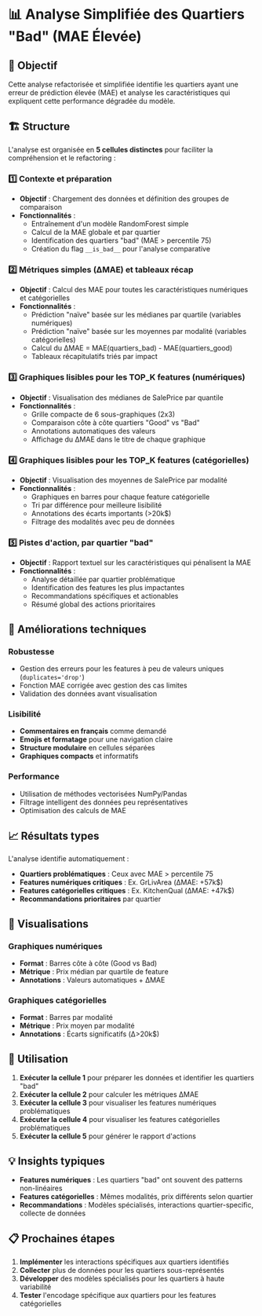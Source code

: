 # 📊 Analyse Simplifiée des Quartiers "Bad" (MAE Élevée)

## 🎯 Objectif

Cette analyse refactorisée et simplifiée identifie les quartiers ayant une erreur de prédiction élevée (MAE) et analyse les caractéristiques qui expliquent cette performance dégradée du modèle.

## 🏗️ Structure

L'analyse est organisée en **5 cellules distinctes** pour faciliter la compréhension et le refactoring :

### 1️⃣ Contexte et préparation
- **Objectif** : Chargement des données et définition des groupes de comparaison
- **Fonctionnalités** :
  - Entraînement d'un modèle RandomForest simple
  - Calcul de la MAE globale et par quartier
  - Identification des quartiers "bad" (MAE > percentile 75)
  - Création du flag `__is_bad__` pour l'analyse comparative

### 2️⃣ Métriques simples (ΔMAE) et tableaux récap
- **Objectif** : Calcul des MAE pour toutes les caractéristiques numériques et catégorielles
- **Fonctionnalités** :
  - Prédiction "naïve" basée sur les médianes par quartile (variables numériques)
  - Prédiction "naïve" basée sur les moyennes par modalité (variables catégorielles)
  - Calcul du ΔMAE = MAE(quartiers_bad) - MAE(quartiers_good)
  - Tableaux récapitulatifs triés par impact

### 3️⃣ Graphiques lisibles pour les TOP_K features (numériques)
- **Objectif** : Visualisation des médianes de SalePrice par quantile
- **Fonctionnalités** :
  - Grille compacte de 6 sous-graphiques (2x3)
  - Comparaison côte à côte quartiers "Good" vs "Bad"
  - Annotations automatiques des valeurs
  - Affichage du ΔMAE dans le titre de chaque graphique

### 4️⃣ Graphiques lisibles pour les TOP_K features (catégorielles)
- **Objectif** : Visualisation des moyennes de SalePrice par modalité
- **Fonctionnalités** :
  - Graphiques en barres pour chaque feature catégorielle
  - Tri par différence pour meilleure lisibilité
  - Annotations des écarts importants (>20k$)
  - Filtrage des modalités avec peu de données

### 5️⃣ Pistes d'action, par quartier "bad"
- **Objectif** : Rapport textuel sur les caractéristiques qui pénalisent la MAE
- **Fonctionnalités** :
  - Analyse détaillée par quartier problématique
  - Identification des features les plus impactantes
  - Recommandations spécifiques et actionables
  - Résumé global des actions prioritaires

## 🔧 Améliorations techniques

### Robustesse
- Gestion des erreurs pour les features à peu de valeurs uniques (`duplicates='drop'`)
- Fonction MAE corrigée avec gestion des cas limites
- Validation des données avant visualisation

### Lisibilité
- **Commentaires en français** comme demandé
- **Emojis et formatage** pour une navigation claire
- **Structure modulaire** en cellules séparées
- **Graphiques compacts** et informatifs

### Performance  
- Utilisation de méthodes vectorisées NumPy/Pandas
- Filtrage intelligent des données peu représentatives
- Optimisation des calculs de MAE

## 📈 Résultats types

L'analyse identifie automatiquement :
- **Quartiers problématiques** : Ceux avec MAE > percentile 75
- **Features numériques critiques** : Ex. GrLivArea (ΔMAE: +57k$)
- **Features catégorielles critiques** : Ex. KitchenQual (ΔMAE: +47k$)
- **Recommandations prioritaires** par quartier

## 🎨 Visualisations

### Graphiques numériques
- **Format** : Barres côte à côte (Good vs Bad)
- **Métrique** : Prix médian par quartile de feature
- **Annotations** : Valeurs automatiques + ΔMAE

### Graphiques catégorielles  
- **Format** : Barres par modalité
- **Métrique** : Prix moyen par modalité
- **Annotations** : Écarts significatifs (Δ>20k$)

## 🚀 Utilisation

1. **Exécuter la cellule 1** pour préparer les données et identifier les quartiers "bad"
2. **Exécuter la cellule 2** pour calculer les métriques ΔMAE
3. **Exécuter la cellule 3** pour visualiser les features numériques problématiques
4. **Exécuter la cellule 4** pour visualiser les features catégorielles problématiques  
5. **Exécuter la cellule 5** pour générer le rapport d'actions

## 💡 Insights typiques

- **Features numériques** : Les quartiers "bad" ont souvent des patterns non-linéaires
- **Features catégorielles** : Mêmes modalités, prix différents selon quartier
- **Recommandations** : Modèles spécialisés, interactions quartier-specific, collecte de données

## 📋 Prochaines étapes

1. **Implémenter** les interactions spécifiques aux quartiers identifiés
2. **Collecter** plus de données pour les quartiers sous-représentés  
3. **Développer** des modèles spécialisés pour les quartiers à haute variabilité
4. **Tester** l'encodage spécifique aux quartiers pour les features catégorielles